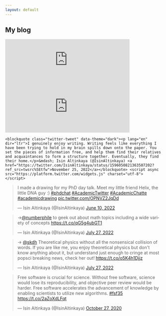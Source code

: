 ```yaml
---
layout: default
---
```



## My blog


<html>

  
  <iframe src="https://genomic.social/@isinaltinkaya/109403399700262180/embed" class="mastodon-embed" style="max-width: 100%; border: 0" width="400" allowfullscreen="allowfullscreen"></iframe><script src="https://genomic.social/embed.js" async="async"></script>
  
  <iframe src="https://genomic.social/@isinaltinkaya/109403400221652602/embed" class="mastodon-embed" style="max-width: 100%; border: 0" width="400" allowfullscreen="allowfullscreen"></iframe><script src="https://genomic.social/embed.js" async="async"></script>

    <blockquote class="twitter-tweet" data-theme="dark"><p lang="en" dir="ltr">I genuinely enjoy writing. Writing feels like everything I have been trying to hold in my brain spills down onto the paper. You set the pieces of information free, and help them find their relatives and acquaintances to form a structure together. Eventually, they find their home.</p>&mdash; Isin Altinkaya (@IsinAltinkaya) <a href="https://twitter.com/IsinAltinkaya/status/1596050821363507202?ref_src=twsrc%5Etfw">November 25, 2022</a></blockquote> <script async src="https://platform.twitter.com/widgets.js" charset="utf-8"></script>
  
  <blockquote class="twitter-tweet" data-theme="dark"><p lang="en" dir="ltr">I made a drawing for my PhD day talk. Meet my little friend Helix, the little DNA guy :) <a href="https://twitter.com/hashtag/phdchat?src=hash&amp;ref_src=twsrc%5Etfw">#phdchat</a> <a href="https://twitter.com/hashtag/AcademicTwitter?src=hash&amp;ref_src=twsrc%5Etfw">#AcademicTwitter</a> <a href="https://twitter.com/hashtag/AcademicChatte?src=hash&amp;ref_src=twsrc%5Etfw">#AcademicChatte</a> <a href="https://twitter.com/hashtag/academicdrawing?src=hash&amp;ref_src=twsrc%5Etfw">#academicdrawing</a> <a href="https://t.co/OPNVZ2JqDd">pic.twitter.com/OPNVZ2JqDd</a></p>&mdash; Isin Altinkaya (@IsinAltinkaya) <a href="https://twitter.com/IsinAltinkaya/status/1535177340141158400?ref_src=twsrc%5Etfw">June 10, 2022</a></blockquote> <script async src="https://platform.twitter.com/widgets.js" charset="utf-8"></script> 
  
  <blockquote class="twitter-tweet" data-theme="dark"><p lang="en" dir="ltr">-&gt;<a href="https://twitter.com/numberphile?ref_src=twsrc%5Etfw">@numberphile</a> to geek out about math topics including a wide variety of concepts <a href="https://t.co/qG5g4ubGT1">https://t.co/qG5g4ubGT1</a></p>&mdash; Isin Altinkaya (@IsinAltinkaya) <a href="https://twitter.com/IsinAltinkaya/status/1552313041605246977?ref_src=twsrc%5Etfw">July 27, 2022</a></blockquote> <script async src="https://platform.twitter.com/widgets.js" charset="utf-8"></script> 
  
  <blockquote class="twitter-tweet" data-theme="dark"><p lang="en" dir="ltr">-&gt; <a href="https://twitter.com/skdh?ref_src=twsrc%5Etfw">@skdh</a> Theoretical physics without all the nonsensical collision of words. If you are like me, you enjoy theoretical physics but don&#39;t know anything about it, but understand just enough to cringe at most popsci breaking news, check her out! <a href="https://t.co/o5K4h1Djjz">https://t.co/o5K4h1Djjz</a></p>&mdash; Isin Altinkaya (@IsinAltinkaya) <a href="https://twitter.com/IsinAltinkaya/status/1552313045912780800?ref_src=twsrc%5Etfw">July 27, 2022</a></blockquote> <script async src="https://platform.twitter.com/widgets.js" charset="utf-8"></script> 
  
  <blockquote class="twitter-tweet" data-theme="dark"><p lang="en" dir="ltr">Free software is crucial for science. Without free software, science would lose its reproducibility, and objective peer review would be harder. Free software accelerates the advancement of knowledge by enabling scientists to utilize new algorithms. <a href="https://twitter.com/hashtag/fsf35?src=hash&amp;ref_src=twsrc%5Etfw">#fsf35</a> <a href="https://t.co/2aZoXdLFqt">https://t.co/2aZoXdLFqt</a></p>&mdash; Isin Altinkaya (@IsinAltinkaya) <a href="https://twitter.com/IsinAltinkaya/status/1321075925015011328?ref_src=twsrc%5Etfw">October 27, 2020</a></blockquote> <script async src="https://platform.twitter.com/widgets.js" charset="utf-8"></script> 

</html>
